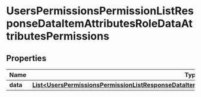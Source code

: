 

# UsersPermissionsPermissionListResponseDataItemAttributesRoleDataAttributesPermissions


## Properties

| Name | Type | Description | Notes |
|------------ | ------------- | ------------- | -------------|
|**data** | [**List&lt;UsersPermissionsPermissionListResponseDataItemAttributesRoleDataAttributesPermissionsDataInner&gt;**](UsersPermissionsPermissionListResponseDataItemAttributesRoleDataAttributesPermissionsDataInner.md) |  |  [optional] |



